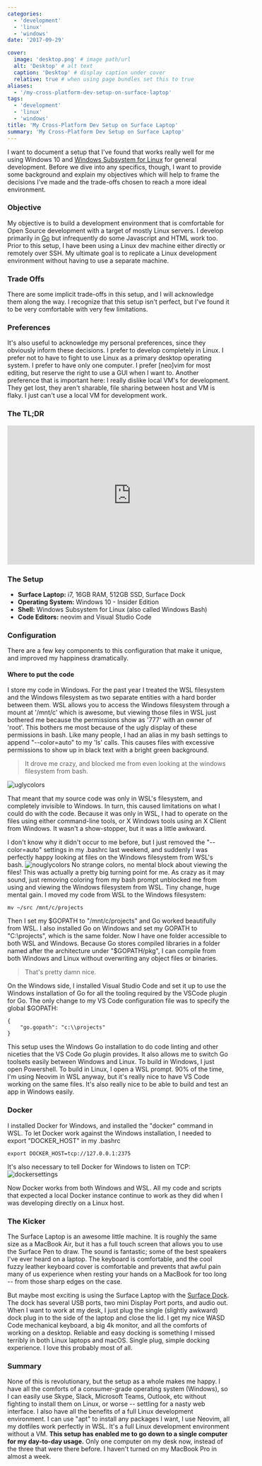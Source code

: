 ```yaml
---
categories:
  - 'development'
  - 'linux'
  - 'windows'
date: '2017-09-29'

cover:
  image: 'desktop.png' # image path/url
  alt: 'Desktop' # alt text
  caption: 'Desktop' # display caption under cover
  relative: true # when using page bundles set this to true
aliases:
  - '/my-cross-platform-dev-setup-on-surface-laptop'
tags:
  - 'development'
  - 'linux'
  - 'windows'
title: 'My Cross-Platform Dev Setup on Surface Laptop'
summary: 'My Cross-Platform Dev Setup on Surface Laptop'
---
```


I want to document a setup that I've found that works really well for me using Windows 10 and [Windows Subsystem for Linux](https://blogs.msdn.microsoft.com/wsl/2016/04/22/windows-subsystem-for-linux-overview/) for general development. Before we dive into any specifics, though, I want to provide some background and explain my objectives which will help to frame the decisions I've made and the trade-offs chosen to reach a more ideal environment.

<!--more-->

### Objective

My objective is to build a development environment that is comfortable for Open Source development with a target of mostly Linux servers. I develop primarily in [Go](https://golang.org) but infrequently do some Javascript and HTML work too. Prior to this setup, I have been using a Linux dev machine either directly or remotely over SSH. My ultimate goal is to replicate a Linux development environment without having to use a separate machine.

### Trade Offs

There are some implicit trade-offs in this setup, and I will acknowledge them along the way. I recognize that this setup isn't perfect, but I've found it to be very comfortable with very few limitations.

### Preferences

It's also useful to acknowledge my personal preferences, since they obviously inform these decisions. I prefer to develop completely in Linux. I prefer not to have to fight to use Linux as a primary desktop operating system. I prefer to have only one computer. I prefer [neo]vim for most editing, but reserve the right to use a GUI when I want to. Another preference that is important here: I really dislike local VM's for development. They get lost, they aren't sharable, file sharing between host and VM is flaky. I just can't use a local VM for development work.

### The TL;DR

<iframe width="560" height="315" src="https://www.youtube.com/embed/_y2e4QaUktQ" frameborder="0" allowfullscreen="allowfullscreen"></iframe>

### The Setup

- **Surface Laptop:** i7, 16GB RAM, 512GB SSD, Surface Dock
- **Operating System:** Windows 10 - Insider Edition
- **Shell:** Windows Subsystem for Linux (also called Windows Bash)
- **Code Editors:** neovim and Visual Studio Code

### Configuration

There are a few key components to this configuration that make it unique, and improved my happiness dramatically.

#### Where to put the code

I store my code in Windows. For the past year I treated the WSL filesystem and the Windows filesystem as two separate entities with a hard border between them. WSL allows you to access the Windows filesystem through a mount at '/mnt/c' which is awesome, but viewing those files in WSL just bothered me because the permissions show as '777' with an owner of 'root'. This bothers me most because of the ugly display of these permissions in bash. Like many people, I had an alias in my bash settings to append "--color=auto" to my 'ls' calls. This causes files with excessive permissions to show up in black text with a bright green background.

> It drove me crazy, and blocked me from even looking at the windows filesystem from bash.

![uglycolors](/images/2017/09/uglycolors.png)

That meant that my source code was only in WSL's filesystem, and completely invisible to Windows. In turn, this caused limitations on what I could do with the code. Because it was only in WSL, I had to operate on the files using either command-line tools, or X Windows tools using an X Client from Windows. It wasn't a show-stopper, but it was a little awkward.

I don't know why it didn't occur to me before, but I just removed the "--color=auto" settings in my .bashrc last weekend, and suddenly I was perfectly happy looking at files on the Windows filesystem from WSL's bash. ![nouglycolors](/content/images/2017/09/nouglycolors.png) No strange colors, no mental block about viewing the files! This was actually a pretty big turning point for me. As crazy as it may sound, just removing coloring from my bash prompt unblocked me from using and viewing the Windows filesystem from WSL. Tiny change, huge mental gain. I moved my code from WSL to the Windows filesystem:

```
mv ~/src /mnt/c/projects
```

Then I set my $GOPATH to "/mnt/c/projects" and Go worked beautifully from WSL.  I also installed Go on Windows and set my GOPATH to "C:\projects", which is the same folder.  Now I have one folder accessible to both WSL and Windows. Because Go stores compiled libraries in a folder named after the architecture under "$GOPATH/pkg", I can compile from both Windows and Linux without overwriting any object files or binaries.

> That's pretty damn nice.

On the Windows side, I installed Visual Studio Code and set it up to use the Windows installation of Go for all the tooling required by the VSCode plugin for Go. The only change to my VS Code configuration file was to specify the global $GOPATH:

```
{
    "go.gopath": "c:\\projects"
}
```

This setup uses the Windows Go installation to do code linting and other niceties that the VS Code Go plugin provides. It also allows me to switch Go toolsets easily between Windows and Linux. To build in Windows, I just open Powershell. To build in Linux, I open a WSL prompt. 90% of the time, I'm using Neovim in WSL anyway, but it's really nice to have VS Code working on the same files. It's also really nice to be able to build and test an app in Windows easily.

### Docker

I installed Docker for Windows, and installed the "docker" command in WSL. To let Docker work against the Windows installation, I needed to export "DOCKER_HOST" in my .bashrc

```
export DOCKER_HOST=tcp://127.0.0.1:2375
```

It's also necessary to tell Docker for Windows to listen on TCP:
![dockersettings](/images/2017/09/dockersettings.png)

Now Docker works from both Windows and WSL. All my code and scripts that expected a local Docker instance continue to work as they did when I was developing directly on a Linux host.

### The Kicker

The Surface Laptop is an awesome little machine. It is roughly the same size as a MacBook Air, but it has a full touch screen that allows you to use the Surface Pen to draw. The sound is fantastic; some of the best speakers I've ever heard on a laptop. The keyboard is comfortable, and the cool fuzzy leather keyboard cover is comfortable and prevents that awful pain many of us experience when resting your hands on a MacBook for too long -- from those sharp edges on the case.

But maybe most exciting is using the Surface Laptop with the [Surface Dock](https://www.microsoft.com/en-us/store/d/microsoft-surface-dock/8qrh2npz0s0p/hpr1?OCID=AID620866_SEM_WcsVqgAABYJtT8Nn%3a20170929022339%3as). The dock has several USB ports, two mini Display Port ports, and audio out. When I want to work at my desk, I just plug the single (slightly awkward) dock plug in to the side of the laptop and close the lid. I get my nice WASD Code mechanical keyboard, a big 4k monitor, and all the comforts of working on a desktop. Reliable and easy docking is something I missed terribly in both Linux laptops and macOS. Single plug, simple docking experience. I love this probably most of all.

### Summary

None of this is revolutionary, but the setup as a whole makes me happy. I have all the comforts of a consumer-grade operating system (Windows), so I can easily use Skype, Slack, Microsoft Teams, Outlook, etc without fighting to install them on Linux, or worse -- settling for a nasty web interface.
I also have all the benefits of a full Linux development environment. I can use "apt" to install any packages I want, I use Neovim, all my dotfiles work perfectly in WSL. It's a full Linux development environment without a VM.
**This setup has enabled me to go down to a single computer for my day-to-day usage.** Only one computer on my desk now, instead of the three that were there before. I haven't turned on my MacBook Pro in almost a week.
